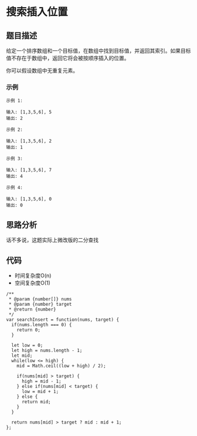 # 搜索插入位置

## 题目描述
给定一个排序数组和一个目标值，在数组中找到目标值，并返回其索引。如果目标值不存在于数组中，返回它将会被按顺序插入的位置。

你可以假设数组中无重复元素。
### 示例
```
示例 1:

输入: [1,3,5,6], 5
输出: 2

示例 2:

输入: [1,3,5,6], 2
输出: 1

示例 3:

输入: [1,3,5,6], 7
输出: 4

示例 4:

输入: [1,3,5,6], 0
输出: 0
```

## 思路分析
话不多说，这题实际上微改版的二分查找

## 代码
- 时间复杂度O(n)
- 空间复杂度O(1)

```
/**
 * @param {number[]} nums
 * @param {number} target
 * @return {number}
 */
var searchInsert = function(nums, target) {
  if(nums.length === 0) {
    return 0;
  }

  let low = 0;
  let high = nums.length - 1;
  let mid;
  while(low <= high) {
    mid = Math.ceil((low + high) / 2);

    if(nums[mid] > target) {
      high = mid - 1;
    } else if(nums[mid] < target) {
      low = mid + 1;
    } else {
      return mid;
    } 
  }

  return nums[mid] > target ? mid : mid + 1;
};
```